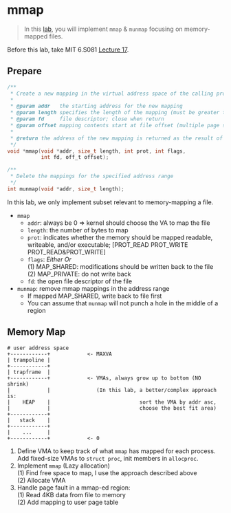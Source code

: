 # mmap

> In this [lab](https://pdos.csail.mit.edu/6.S081/2020/labs/mmap.html), you will
> implement `mmap` & `munmap` focusing on memory-mapped files.

Before this lab, take MIT 6.S081 [Lecture 17](https://mit-public-courses-cn-translatio.gitbook.io/mit6-s081/lec17-virtual-memory-for-applications-frans).

## Prepare

```c
/**
 * Create a new mapping in the virtual address space of the calling process.
 *
 * @param addr   the starting address for the new mapping
 * @param length specifies the length of the mapping (must be greater than 0)
 * @param fd     file descriptor; close when return
 * @param offset mapping contents start at file offset (multiple page size)
 *
 * @return the address of the new mapping is returned as the result of the call
 */
void *mmap(void *addr, size_t length, int prot, int flags,
           int fd, off_t offset);

/**
 * Delete the mappings for the specified address range
 */
int munmap(void *addr, size_t length);
```

In this lab, we only implement subset relevant to memory-mapping a file.
* `mmap`
  * `addr`: always be 0 => kernel should choose the VA to map the file
  * `length`: the number of bytes to map
  * `prot`: indicates whether the memory should be mapped readable, writeable,
    and/or executable; [PROT_READ PROT_WRITE PROT_READ&PROT_WRITE]
  * `flags`: *Either Or*<br/>
    (1) MAP_SHARED: modifications should be written back to the file<br/>
    (2) MAP_PRIVATE: do not write back
  * `fd`: the open file descriptor of the file
* `munmap`: remove mmap mappings in the address range
  * If mapped MAP_SHARED, write back to file first
  * You can assume that `munmap` will not punch a hole in the middle of a region

## Memory Map

```
# user address space
+------------+            <- MAXVA
| trampoline |
+------------+
| trapframe  |
+------------+            <- VMAs, always grow up to bottom (NO shrink)
|            |               (In this lab, a better/complex approach is:
|    HEAP    |                             sort the VMA by addr asc,
|            |                             choose the best fit area)
+------------+
|   stack    |
+------------+
|    ...     |
+------------+            <- 0
```

1. Define VMA to keep track of what `mmap` has mapped for each process.<br/>
   Add fixed-size VMAs to `struct proc`, init members in `allocproc`.
2. Implement `mmap` (Lazy allocation)<br/>
   (1) Find free space to map, I use the approach described above<br/>
   (2) Allocate VMA
3. Handle page fault in a mmap-ed region:<br/>
   (1) Read 4KB data from file to memory<br/>
   (2) Add mapping to user page table

